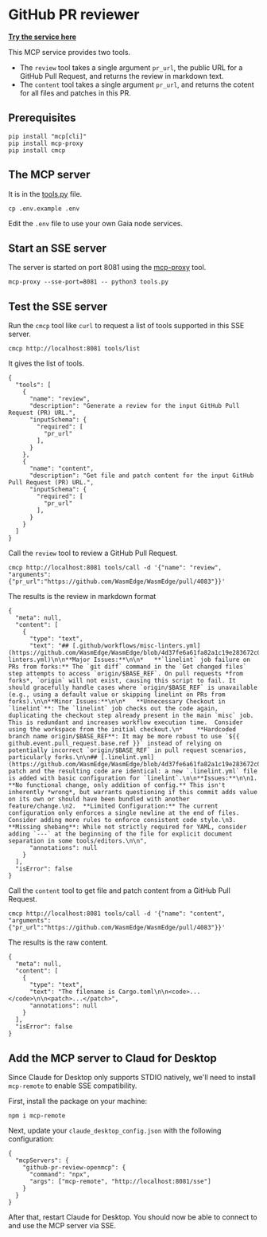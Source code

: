 # GitHub PR reviewer

**[Try the service here](https://openmcp.app/apps/pr-reviewer/)**

This MCP service provides two tools.

* The `review` tool takes a single argument `pr_url`, the public URL for a GitHub Pull Request, and returns the review in markdown text.
* The `content` tool takes a single argument `pr_url`, and returns the cotent for all files and patches in this PR.

## Prerequisites

```
pip install "mcp[cli]"
pip install mcp-proxy
pip install cmcp
```

## The MCP server

It is in the [tools.py](tools.py) file.

```
cp .env.example .env
```

Edit the `.env` file to use your own Gaia node services.

## Start an SSE server

The server is started on port 8081 using the [mcp-proxy](https://github.com/sparfenyuk/mcp-proxy) tool.

```
mcp-proxy --sse-port=8081 -- python3 tools.py
```

## Test the SSE server

Run the `cmcp` tool like `curl` to request a list of tools supported in this SSE server.

```
cmcp http://localhost:8081 tools/list
```

It gives the list of tools.

```
{
  "tools": [
    {
      "name": "review",
      "description": "Generate a review for the input GitHub Pull Request (PR) URL.",
      "inputSchema": {
        "required": [
          "pr_url"
        ],
      }
    },
    {
      "name": "content",
      "description": "Get file and patch content for the input GitHub Pull Request (PR) URL.",
      "inputSchema": {
        "required": [
          "pr_url"
        ],
      }
    }
  ]
}
```

Call the `review` tool to review a GitHub Pull Request.

```
cmcp http://localhost:8081 tools/call -d '{"name": "review", "arguments": {"pr_url":"https://github.com/WasmEdge/WasmEdge/pull/4083"}}'
```

The results is the review in markdown format

```
{
  "meta": null,
  "content": [
    {
      "type": "text",
      "text": "## [.github/workflows/misc-linters.yml](https://github.com/WasmEdge/WasmEdge/blob/4d37fe6a61fa82a1c19e283672c0bd14a41ab90b/.github%2Fworkflows%2Fmisc-linters.yml)\n\n**Major Issues:**\n\n*   **`linelint` job failure on PRs from forks:** The `git diff` command in the `Get changed files` step attempts to access `origin/$BASE_REF`. On pull requests *from forks*, `origin` will not exist, causing this script to fail. It should gracefully handle cases where `origin/$BASE_REF` is unavailable (e.g., using a default value or skipping linelint on PRs from forks).\n\n**Minor Issues:**\n\n*   **Unnecessary Checkout in `linelint`**: The `linelint` job checks out the code again, duplicating the checkout step already present in the main `misc` job. This is redundant and increases workflow execution time.  Consider using the workspace from the initial checkout.\n*    **Hardcoded branch name origin/$BASE_REF**: It may be more robust to use `${{ github.event.pull_request.base.ref }}` instead of relying on potentially incorrect `origin/$BASE_REF` in pull request scenarios, particularly forks.\n\n## [.linelint.yml](https://github.com/WasmEdge/WasmEdge/blob/4d37fe6a61fa82a1c19e283672c0bd14a41ab90b/.linelint.yml)\n\nThe patch and the resulting code are identical: a new `.linelint.yml` file is added with basic configuration for `linelint`.\n\n**Issues:**\n\n1.  **No functional change, only addition of config.** This isn't inherently *wrong*, but warrants questioning if this commit adds value on its own or should have been bundled with another feature/change.\n2.  **Limited Configuration:** The current configuration only enforces a single newline at the end of files. Consider adding more rules to enforce consistent code style.\n3. **Missing shebang**: While not strictly required for YAML, consider adding `---` at the beginning of the file for explicit document separation in some tools/editors.\n\n",
      "annotations": null
    }
  ],
  "isError": false
}
```

Call the `content` tool to get file and patch content from a GitHub Pull Request.

```
cmcp http://localhost:8081 tools/call -d '{"name": "content", "arguments": {"pr_url":"https://github.com/WasmEdge/WasmEdge/pull/4083"}}'
```

The results is the raw content.


```
{ 
  "meta": null,
  "content": [
    {
      "type": "text",
      "text": "The filename is Cargo.toml\n\n<code>...</code>\n\n<patch>...</patch>",
      "annotations": null
    }
  ],
  "isError": false
}
```

## Add the MCP server to Claud for Desktop

Since Claude for Desktop only supports STDIO natively, we'll need to install `mcp-remote` to enable SSE compatibility.

First, install the package on your machine:
```
npm i mcp-remote
```

Next, update your `claude_desktop_config.json` with the following configuration:

```
{
  "mcpServers": {
    "github-pr-review-openmcp": {
      "command": "npx",
      "args": ["mcp-remote", "http://localhost:8081/sse"]
    }
  }
}
```

After that, restart Claude for Desktop. You should now be able to connect to and use the MCP server via SSE.

